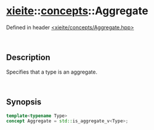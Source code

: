 # [xieite](../xieite.md)\:\:[concepts](../concepts.md)\:\:Aggregate
Defined in header [<xieite/concepts/Aggregate.hpp>](../../include/xieite/concepts/Aggregate.hpp)

&nbsp;

## Description
Specifies that a type is an aggregate.

&nbsp;

## Synopsis
```cpp
template<typename Type>
concept Aggregate = std::is_aggregate_v<Type>;
```
